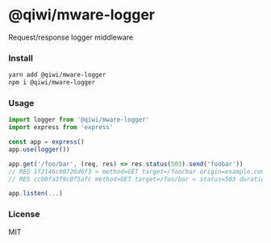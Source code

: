 # @qiwi/mware-logger
Request/response logger middleware

### Install
```bash
yarn add @qiwi/mware-logger
npm i @qiwi/mware-logger
```

### Usage

```javascript
import logger from '@qiwi/mware-logger'
import express from 'express'

const app = express()
app.use(logger())

app.get('/foo/bar', (req, res) => res.status(503).send('foobar'))
// REQ 1f2146c00726d6f3 > method=GET target=/foo/bar origin=example.com ip=10.10.10.10 headers={\"origin\":\"example.com\",\"host\":null}
// RES ccb0fa3f9c8f5afc method=GET target=/foo/bar < status=503 duration=1ms headers={} bufferLength=6

app.listen(...)
```

### License
MIT
